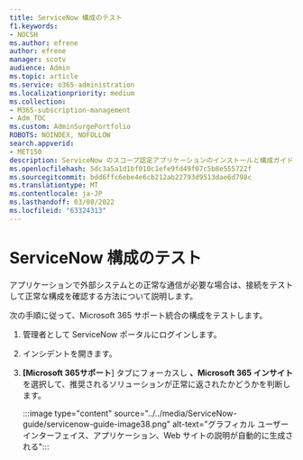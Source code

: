 ```yaml
---
title: ServiceNow 構成のテスト
f1.keywords:
- NOCSH
ms.author: efrene
author: efrene
manager: scotv
audience: Admin
ms.topic: article
ms.service: o365-administration
ms.localizationpriority: medium
ms.collection:
- M365-subscription-management
- Adm_TOC
ms.custom: AdminSurgePortfolio
ROBOTS: NOINDEX, NOFOLLOW
search.appverid:
- MET150
description: ServiceNow のスコープ認定アプリケーションのインストールと構成ガイド。
ms.openlocfilehash: 5dc3a5a1d1bf010c1efe9fd49f07c5b8e555722f
ms.sourcegitcommit: bdd6ffc6ebe4e6cb212ab22793d9513dae6d798c
ms.translationtype: MT
ms.contentlocale: ja-JP
ms.lasthandoff: 03/08/2022
ms.locfileid: "63324313"
---
```

# <a name="testing-the-servicenow-configuration"></a>ServiceNow 構成のテスト

アプリケーションで外部システムとの正常な通信が必要な場合は、接続をテストして正常な構成を確認する方法について説明します。

次の手順に従って、Microsoft 365 サポート統合の構成をテストします。

1. 管理者として ServiceNow ポータルにログインします。

2. インシデントを開きます。

3. **[Microsoft 365サポート**] タブにフォーカスし **、Microsoft 365 インサイト** を選択して、推奨されるソリューションが正常に返されたかどうかを判断します。

    :::image type="content" source="../../media/ServiceNow-guide/servicenow-guide-image38.png" alt-text="グラフィカル ユーザー インターフェイス、アプリケーション、Web サイトの説明が自動的に生成される":::
